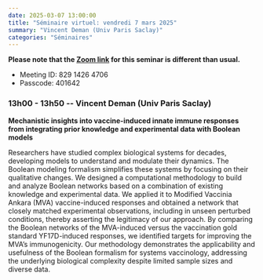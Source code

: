 ```yaml
---
date: 2025-03-07 13:00:00
title: "Séminaire virtuel: vendredi 7 mars 2025"
summary: "Vincent Deman (Univ Paris Saclay)"
categories: "Séminaires"
---
```



**Please note that the [Zoom link](https://us02web.zoom.us/j/82914264706?pwd=ZblbeXTxapuU69ApaB1GRwTpIKnDt9.1) for this seminar is different than usual.**
* Meeting ID: 829 1426 4706
* Passcode: 401642 


### 13h00 - 13h50 -- Vincent Deman (Univ Paris Saclay)

**Mechanistic insights into vaccine-induced innate immune responses from integrating prior knowledge and experimental data with Boolean models**

Researchers have studied complex biological systems for
   decades, developing models to understand and modulate their dynamics. The
   Boolean modeling formalism simplifies these systems by focusing on their
   qualitative changes. We designed a computational methodology to build and
   analyze Boolean networks based on a combination of existing knowledge and
   experimental data. We applied it to Modified Vaccinia Ankara (MVA)
   vaccine-induced responses and obtained a network
   that closely matched experimental observations, including in unseen
   perturbed conditions, thereby asserting the legitimacy of our approach. By
   comparing the Boolean networks of the MVA-induced versus the vaccination
   gold standard YF17D-induced responses, we identified targets for improving
   the MVA’s immunogenicity. Our methodology demonstrates the applicability
   and usefulness of the Boolean formalism for systems vaccinology, addressing
   the underlying biological complexity despite limited sample sizes and
   diverse data.
